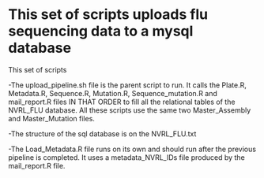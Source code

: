 # This set of scripts uploads flu sequencing data to a mysql database

This set of scripts

-The upload_pipeline.sh file is the parent script to run. It calls the Plate.R, Metadata.R, Sequence.R, Mutation.R, Sequence_mutation.R and mail_report.R files IN THAT ORDER to fill all the relational tables of the NVRL_FLU database. All these scripts use the same two Master_Assembly and Master_Mutation files.

-The structure of the sql database is on the NVRL_FLU.txt

-The Load_Metadata.R file runs on its own and should run after the previous pipeline is completed. It uses a metadata_NVRL_IDs file produced by the mail_report.R file.

